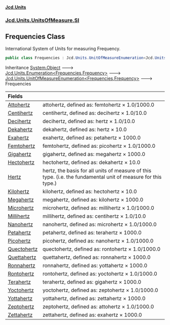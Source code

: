 #### [Jcd.Units](index.md 'index')
### [Jcd.Units.UnitsOfMeasure.SI](Jcd.Units.UnitsOfMeasure.SI.md 'Jcd.Units.UnitsOfMeasure.SI')

## Frequencies Class

International System of Units for measuring Frequency.

```csharp
public class Frequencies : Jcd.Units.UnitOfMeasureEnumeration<Jcd.Units.UnitsOfMeasure.SI.Frequencies, Jcd.Units.UnitTypes.Frequency>
```

Inheritance [System.Object](https://docs.microsoft.com/en-us/dotnet/api/System.Object 'System.Object') &#129106; [Jcd.Units.Enumeration&lt;](Enumeration_TEnumeration,T_.md 'Jcd.Units.Enumeration<TEnumeration,T>')[Frequencies](Frequencies.md 'Jcd.Units.UnitsOfMeasure.SI.Frequencies')[,](Enumeration_TEnumeration,T_.md 'Jcd.Units.Enumeration<TEnumeration,T>')[Frequency](Frequency.md 'Jcd.Units.UnitTypes.Frequency')[&gt;](Enumeration_TEnumeration,T_.md 'Jcd.Units.Enumeration<TEnumeration,T>') &#129106; [Jcd.Units.UnitOfMeasureEnumeration&lt;](UnitOfMeasureEnumeration_TEnumeration,T_.md 'Jcd.Units.UnitOfMeasureEnumeration<TEnumeration,T>')[Frequencies](Frequencies.md 'Jcd.Units.UnitsOfMeasure.SI.Frequencies')[,](UnitOfMeasureEnumeration_TEnumeration,T_.md 'Jcd.Units.UnitOfMeasureEnumeration<TEnumeration,T>')[Frequency](Frequency.md 'Jcd.Units.UnitTypes.Frequency')[&gt;](UnitOfMeasureEnumeration_TEnumeration,T_.md 'Jcd.Units.UnitOfMeasureEnumeration<TEnumeration,T>') &#129106; Frequencies

| Fields | |
| :--- | :--- |
| [Attohertz](Frequencies.Attohertz.md 'Jcd.Units.UnitsOfMeasure.SI.Frequencies.Attohertz') | attohertz, defined as: femtohertz × 1.0/1000.0 |
| [Centihertz](Frequencies.Centihertz.md 'Jcd.Units.UnitsOfMeasure.SI.Frequencies.Centihertz') | centihertz, defined as: decihertz × 1.0/10.0 |
| [Decihertz](Frequencies.Decihertz.md 'Jcd.Units.UnitsOfMeasure.SI.Frequencies.Decihertz') | decihertz, defined as: hertz × 1.0/10.0 |
| [Dekahertz](Frequencies.Dekahertz.md 'Jcd.Units.UnitsOfMeasure.SI.Frequencies.Dekahertz') | dekahertz, defined as: hertz × 10.0 |
| [Exahertz](Frequencies.Exahertz.md 'Jcd.Units.UnitsOfMeasure.SI.Frequencies.Exahertz') | exahertz, defined as: petahertz × 1000.0 |
| [Femtohertz](Frequencies.Femtohertz.md 'Jcd.Units.UnitsOfMeasure.SI.Frequencies.Femtohertz') | femtohertz, defined as: picohertz × 1.0/1000.0 |
| [Gigahertz](Frequencies.Gigahertz.md 'Jcd.Units.UnitsOfMeasure.SI.Frequencies.Gigahertz') | gigahertz, defined as: megahertz × 1000.0 |
| [Hectohertz](Frequencies.Hectohertz.md 'Jcd.Units.UnitsOfMeasure.SI.Frequencies.Hectohertz') | hectohertz, defined as: dekahertz × 10.0 |
| [Hertz](Frequencies.Hertz.md 'Jcd.Units.UnitsOfMeasure.SI.Frequencies.Hertz') | hertz, the basis for all units of measure of this type. (i.e. the fundamental unit of measure for this type.) |
| [Kilohertz](Frequencies.Kilohertz.md 'Jcd.Units.UnitsOfMeasure.SI.Frequencies.Kilohertz') | kilohertz, defined as: hectohertz × 10.0 |
| [Megahertz](Frequencies.Megahertz.md 'Jcd.Units.UnitsOfMeasure.SI.Frequencies.Megahertz') | megahertz, defined as: kilohertz × 1000.0 |
| [Microhertz](Frequencies.Microhertz.md 'Jcd.Units.UnitsOfMeasure.SI.Frequencies.Microhertz') | microhertz, defined as: millihertz × 1.0/1000.0 |
| [Millihertz](Frequencies.Millihertz.md 'Jcd.Units.UnitsOfMeasure.SI.Frequencies.Millihertz') | millihertz, defined as: centihertz × 1.0/10.0 |
| [Nanohertz](Frequencies.Nanohertz.md 'Jcd.Units.UnitsOfMeasure.SI.Frequencies.Nanohertz') | nanohertz, defined as: microhertz × 1.0/1000.0 |
| [Petahertz](Frequencies.Petahertz.md 'Jcd.Units.UnitsOfMeasure.SI.Frequencies.Petahertz') | petahertz, defined as: terahertz × 1000.0 |
| [Picohertz](Frequencies.Picohertz.md 'Jcd.Units.UnitsOfMeasure.SI.Frequencies.Picohertz') | picohertz, defined as: nanohertz × 1.0/1000.0 |
| [Quectohertz](Frequencies.Quectohertz.md 'Jcd.Units.UnitsOfMeasure.SI.Frequencies.Quectohertz') | quectohertz, defined as: rontohertz × 1.0/1000.0 |
| [Quettahertz](Frequencies.Quettahertz.md 'Jcd.Units.UnitsOfMeasure.SI.Frequencies.Quettahertz') | quettahertz, defined as: ronnahertz × 1000.0 |
| [Ronnahertz](Frequencies.Ronnahertz.md 'Jcd.Units.UnitsOfMeasure.SI.Frequencies.Ronnahertz') | ronnahertz, defined as: yottahertz × 1000.0 |
| [Rontohertz](Frequencies.Rontohertz.md 'Jcd.Units.UnitsOfMeasure.SI.Frequencies.Rontohertz') | rontohertz, defined as: yoctohertz × 1.0/1000.0 |
| [Terahertz](Frequencies.Terahertz.md 'Jcd.Units.UnitsOfMeasure.SI.Frequencies.Terahertz') | terahertz, defined as: gigahertz × 1000.0 |
| [Yoctohertz](Frequencies.Yoctohertz.md 'Jcd.Units.UnitsOfMeasure.SI.Frequencies.Yoctohertz') | yoctohertz, defined as: zeptohertz × 1.0/1000.0 |
| [Yottahertz](Frequencies.Yottahertz.md 'Jcd.Units.UnitsOfMeasure.SI.Frequencies.Yottahertz') | yottahertz, defined as: zettahertz × 1000.0 |
| [Zeptohertz](Frequencies.Zeptohertz.md 'Jcd.Units.UnitsOfMeasure.SI.Frequencies.Zeptohertz') | zeptohertz, defined as: attohertz × 1.0/1000.0 |
| [Zettahertz](Frequencies.Zettahertz.md 'Jcd.Units.UnitsOfMeasure.SI.Frequencies.Zettahertz') | zettahertz, defined as: exahertz × 1000.0 |
